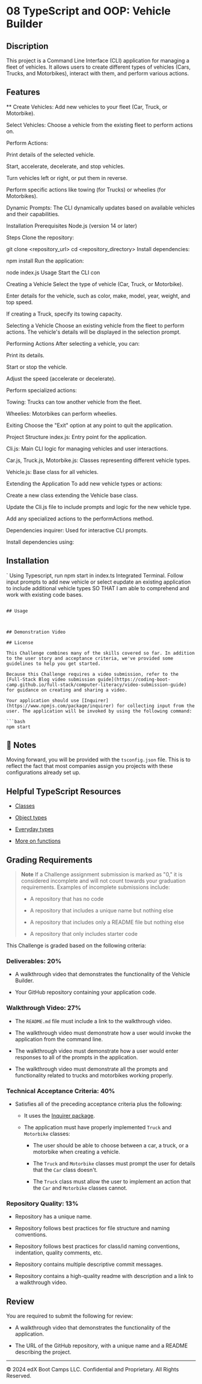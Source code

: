# 08 TypeScript and OOP: Vehicle Builder

## Discription

This project is a Command Line Interface (CLI) application for managing a fleet of vehicles. It allows users to create different types of vehicles (Cars, Trucks, and Motorbikes), interact with them, and perform various actions.

## Features
  ** Create Vehicles: Add new vehicles to your fleet (Car, Truck, or Motorbike).

Select Vehicles: Choose a vehicle from the existing fleet to perform actions on.

Perform Actions:

Print details of the selected vehicle.

Start, accelerate, decelerate, and stop vehicles.

Turn vehicles left or right, or put them in reverse.

Perform specific actions like towing (for Trucks) or wheelies (for Motorbikes).

Dynamic Prompts: The CLI dynamically updates based on available vehicles and their capabilities.

Installation
Prerequisites
Node.js (version 14 or later)

Steps
Clone the repository:

git clone <repository_url>
cd <repository_directory>
Install dependencies:

npm install
Run the application:

node index.js
Usage
Start the CLI
con

Creating a Vehicle
Select the type of vehicle (Car, Truck, or Motorbike).

Enter details for the vehicle, such as color, make, model, year, weight, and top speed.

If creating a Truck, specify its towing capacity.

Selecting a Vehicle
Choose an existing vehicle from the fleet to perform actions. The vehicle's details will be displayed in the selection prompt.

Performing Actions
After selecting a vehicle, you can:

Print its details.

Start or stop the vehicle.

Adjust the speed (accelerate or decelerate).

Perform specialized actions:

Towing: Trucks can tow another vehicle from the fleet.

Wheelies: Motorbikes can perform wheelies.

Exiting
Choose the "Exit" option at any point to quit the application.

Project Structure
index.js: Entry point for the application.

Cli.js: Main CLI logic for managing vehicles and user interactions.

Car.js, Truck.js, Motorbike.js: Classes representing different vehicle types.

Vehicle.js: Base class for all vehicles.

Extending the Application
To add new vehicle types or actions:

Create a new class extending the Vehicle base class.

Update the Cli.js file to include prompts and logic for the new vehicle type.

Add any specialized actions to the performActions method.

Dependencies
inquirer: Used for interactive CLI prompts.

Install dependencies using:

## Installation

`
Using Typescript, run npm start in index.ts Integrated Terminal. Follow input prompts to add new vehicle or select eupdate an existing application to include additional vehicle types
SO THAT I am able to comprehend and work with existing code bases.
```

## Usage



## Demonstration Video

## License

This Challenge combines many of the skills covered so far. In addition to the user story and acceptance criteria, we've provided some guidelines to help you get started.

Because this Challenge requires a video submission, refer to the [Full-Stack Blog video submission guide](https://coding-boot-camp.github.io/full-stack/computer-literacy/video-submission-guide) for guidance on creating and sharing a video.

Your application should use [Inquirer](https://www.npmjs.com/package/inquirer) for collecting input from the user. The application will be invoked by using the following command:

```bash
npm start
```

## 📝 Notes

Moving forward, you will be provided with the `tsconfig.json` file. This is to reflect the fact that most companies assign you projects with these configurations already set up.

## Helpful TypeScript Resources

* [Classes](https://www.typescriptlang.org/docs/handbook/2/classes.html)

* [Object types](https://www.typescriptlang.org/docs/handbook/2/objects.html)

* [Everyday types](https://www.typescriptlang.org/docs/handbook/2/everyday-types.html)

* [More on functions](https://www.typescriptlang.org/docs/handbook/2/functions.html)

## Grading Requirements

> **Note** If a Challenge assignment submission is marked as "0," it is considered incomplete and will not count towards your graduation requirements. Examples of incomplete submissions include:
>
> * A repository that has no code
>
> * A repository that includes a unique name but nothing else
>
> * A repository that includes only a README file but nothing else
>
> * A repository that only includes starter code

This Challenge is graded based on the following criteria:

### Deliverables: 20%

* A walkthrough video that demonstrates the functionality of the Vehicle Builder.

* Your GitHub repository containing your application code.

### Walkthrough Video: 27%

* The `README.md` file must include a link to the walkthrough video.

* The walkthrough video must demonstrate how a user would invoke the application from the command line.

* The walkthrough video must demonstrate how a user would enter responses to all of the prompts in the application.

* The walkthrough video must demonstrate all the prompts and functionality related to trucks and motorbikes working properly.

### Technical Acceptance Criteria: 40%

* Satisfies all of the preceding acceptance criteria plus the following:

  * It uses the [Inquirer package](https://www.npmjs.com/package/inquirer).

  * The application must have properly implemented `Truck` and `Motorbike` classes:

    * The user should be able to choose between a car, a truck, or a motorbike when creating a vehicle.

    * The `Truck` and `Motorbike` classes must prompt the user for details that the `Car` class doesn't.

    * The `Truck` class must allow the user to implement an action that the `Car` and `Motorbike` classes cannot.

### Repository Quality: 13%

* Repository has a unique name.

* Repository follows best practices for file structure and naming conventions.

* Repository follows best practices for class/id naming conventions, indentation, quality comments, etc.

* Repository contains multiple descriptive commit messages.

* Repository contains a high-quality readme with description and a link to a walkthrough video.

## Review

You are required to submit the following for review:

* A walkthrough video that demonstrates the functionality of the application.

* The URL of the GitHub repository, with a unique name and a README describing the project.

---
&copy; 2024 edX Boot Camps LLC. Confidential and Proprietary. All Rights Reserved.
